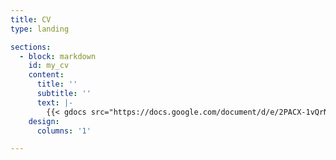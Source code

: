```yaml
---
title: CV
type: landing

sections:
  - block: markdown
    id: my_cv
    content:
      title: ''
      subtitle: ''
      text: |-
        {{< gdocs src="https://docs.google.com/document/d/e/2PACX-1vQrNL1xt9nYt4g7kwQsXcebR6iVln0LxQcuR2i7ZU3F3Sz85mfVBV_AX5FUe8JyXwY_LKeOEoEvfzIZ/pub" >}}
    design:
      columns: '1'

---
```

